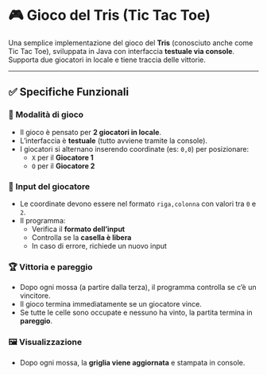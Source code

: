 # 🎮 Gioco del Tris (Tic Tac Toe)

Una semplice implementazione del gioco del **Tris** (conosciuto anche come Tic Tac Toe), sviluppata in Java con interfaccia **testuale via console**. Supporta due giocatori in locale e tiene traccia delle vittorie.

---

## ✅ Specifiche Funzionali

### 🎲 Modalità di gioco
- Il gioco è pensato per **2 giocatori in locale**.
- L’interfaccia è **testuale** (tutto avviene tramite la console).
- I giocatori si alternano inserendo coordinate (es: `0,0`) per posizionare:
  - `X` per il **Giocatore 1**
  - `O` per il **Giocatore 2**

### 🎯 Input del giocatore
- Le coordinate devono essere nel formato `riga,colonna` con valori tra `0` e `2`.
- Il programma:
  - Verifica il **formato dell’input**
  - Controlla se la **casella è libera**
  - In caso di errore, richiede un nuovo input

### 🏆 Vittoria e pareggio
- Dopo ogni mossa (a partire dalla terza), il programma controlla se c’è un vincitore.
- Il gioco termina immediatamente se un giocatore vince.
- Se tutte le celle sono occupate e nessuno ha vinto, la partita termina in **pareggio**.

### 🖼️ Visualizzazione
- Dopo ogni mossa, la **griglia viene aggiornata** e stampata in console.
